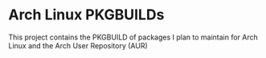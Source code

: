 # Arch Linux PKGBUILDs

This project contains the PKGBUILD of packages I plan to maintain for Arch Linux and the Arch User Repository (AUR)
